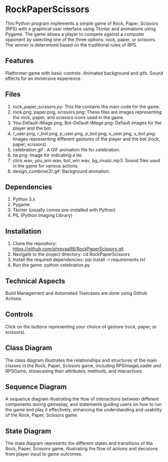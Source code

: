 # RockPaperScissors
This Python program implements a simple game of Rock, Paper, Scissors (RPS) with a graphical user interface using Tkinter and animations using Pygame. The game allows a player to compete against a computer opponent by selecting one of the three options: rock, paper, or scissors. The winner is determined based on the traditional rules of RPS.

## Features
Platformer game with basic controls. Animated background and gifs. Sound effects for an immersive experience.

## Files
1. rock_paper_scissors.py: This file contains the main code for the game.
2. rock.png, paper.png, scissors.png: These files are images representing the rock, paper, and scissors icons used in the game.
3. You-Default-IMage.png, Bot-Default-IMage.png: Default images for the player and the bot.
4. r_user.png, r_bot.png, p_user.png, p_bot.png, s_user.png, s_bot.png: Images representing different gestures of the player and the bot (rock, paper, scissors).
5. celebration.gif :  A GIF animation file for celebration.
6. tie.png: Image for indicating a tie.
7. click.wav, you_win.wav, bot_win.wav, bg_music.mp3: Sound files used in the game for various actions.
8. design_combine(2).gif: Background animation.

## Dependencies

1. Python 3.x
2. Pygame
3. Tkinter (usually comes pre-installed with Python)
4. PIL (Python Imaging Library)

## Installation
1. Clone the repository: https://github.com/shreyaa98/RockPaperScissors.git
2. Navigate to the project directory: cd RockPaperScissors
3. Install the required dependencies: pip install -r requirements.txt
4. Run the game: python celebration.py

## Technical Aspects
Build Management and Automated Testcases are done using Github Actions.

## Controls
Click on the buttons representing your choice of gesture (rock, paper, or scissors).

## Class Diagram
The class diagram illustrates the relationships and structures of the main classes in the Rock, Paper, Scissors game, including RPSImageLoader and RPSGame, showcasing their attributes, methods, and interactions

## Sequence Diagram 
A sequence diagram illustrating the flow of interactions between different components during gameplay, and statements guiding users on how to run the game and play it effectively, enhancing the understanding and usability of the Rock, Paper, Scissors game.

## State Diagram
The state diagram represents the different states and transitions of the Rock, Paper, Scissors game, illustrating the flow of actions and decisions from player input to game outcomes.
